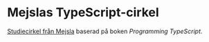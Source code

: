 # Mejslas TypeScript-cirkel

[Studiecirkel från Mejsla](https://mejsla.se/cirkel2020/) baserad på boken _Programming TypeScript_.
